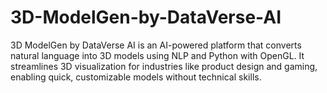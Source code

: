 # 3D-ModelGen-by-DataVerse-AI
3D ModelGen by DataVerse AI is an AI-powered platform that converts natural language into 3D models using NLP and Python with OpenGL. It streamlines 3D visualization for industries like product design and gaming, enabling quick, customizable models without technical skills.
